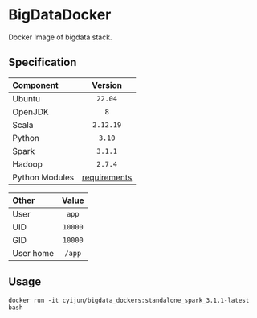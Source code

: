 # BigDataDocker

Docker Image of bigdata stack.

## Specification

|Component|Version|
|:--------|:-----:|
|Ubuntu|`22.04`|
|OpenJDK|`8`|
|Scala|`2.12.19`|
|Python|`3.10`|
|Spark|`3.1.1`|
|Hadoop|`2.7.4`|
|Python Modules|[requirements](requirements.txt)|

|Other|Value|
|:--------|:-----:|
|User|`app`|
|UID|`10000`|
|GID|`10000`|
|User home|`/app`|

## Usage

`docker run -it cyijun/bigdata_dockers:standalone_spark_3.1.1-latest bash`
